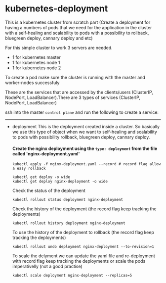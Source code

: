 # kubernetes-deployment
This is a kubernetes cluster from scratch part (Create a deployment for having a numbers of pods that we need for the application in the cluster with a self-healing and scalability to pods with a possibility to rollback, bluegreen deploy, cannary deploy and etc)


For this simple cluster to work 3 servers are needed.
 - 1 for kubernetes master
 - 1 for kubernetes node 1
 - 1 for kubernetes node 2


To create a pod make sure the cluster is running with the master and worker-nodes successfuly

These are the services that are accessed by the clients/users (ClusterIP, NodePort, LoadBalancer).There are 3 types of services (ClusterIP, NodePort, LoadBalancer)

ssh into the master `control plane` and run the following to create a service:

<hr></hr>

- deployment
    This is the deployment created inside a cluster. So basically we use this type of object when we want to self-healing and scalability to pods with possibility rollback, bluegreen deploy, cannary deploy. 
    
    #### Create the nginx deployment using the `type: deployment` from the file called 'nginx-deployment.yaml'
     `kubectl apply -f nginx-deployment.yaml --record # record flag allow a easy rollback` 

    ```
    kubectl get deploy -o wide
    kubectl get deploy nginx-deployment -o wide
    ```

    Check the status of the deployment 
    ```
    kubectl rollout status deployment nginx-deployment
    ```

    Check the history of the deployment (the record flag keep tracking the deployments)
    ```
    kubectl rollout history deployment nginx-deployment
    ```

    To use the history of the deployment to rollback (the record flag keep tracking the deployments)
    ```
    kubectl rollout undo deployment nginx-deployment --to-revision=1
    ```

    To scale the delyment we can update the yaml file and re-deployment with record flag keep tracking the deployments or scale the pods imperativelly (not a good practise)
    ```
    kubectl scale deployment nginx-deployment --replicas=5
    ```